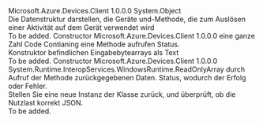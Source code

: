<Type Name="MethodResponse" FullName="Microsoft.Azure.Devices.Client.MethodResponse">
  <TypeSignature Language="C#" Value="public sealed class MethodResponse" />
  <TypeSignature Language="ILAsm" Value=".class public auto ansi sealed beforefieldinit MethodResponse extends System.Object" />
  <TypeSignature Language="DocId" Value="T:Microsoft.Azure.Devices.Client.MethodResponse" />
  <TypeSignature Language="VB.NET" Value="Public NotInheritable Class MethodResponse" />
  <TypeSignature Language="F#" Value="type MethodResponse = class" />
  <AssemblyInfo>
    <AssemblyName>Microsoft.Azure.Devices.Client</AssemblyName>
    <AssemblyVersion>1.0.0.0</AssemblyVersion>
  </AssemblyInfo>
  <Base>
    <BaseTypeName>System.Object</BaseTypeName>
  </Base>
  <Interfaces />
  <Docs>
    <summary>
            Die Datenstruktur darstellen, die Geräte und-Methode, die zum Auslösen einer Aktivität auf dem Gerät verwendet wird
            </summary>
    <remarks>To be added.</remarks>
  </Docs>
  <Members>
    <Member MemberName=".ctor">
      <MemberSignature Language="C#" Value="public MethodResponse (int status);" />
      <MemberSignature Language="ILAsm" Value=".method public hidebysig specialname rtspecialname instance void .ctor(int32 status) cil managed" />
      <MemberSignature Language="DocId" Value="M:Microsoft.Azure.Devices.Client.MethodResponse.#ctor(System.Int32)" />
      <MemberSignature Language="VB.NET" Value="Public Sub New (status As Integer)" />
      <MemberSignature Language="F#" Value="new Microsoft.Azure.Devices.Client.MethodResponse : int -&gt; Microsoft.Azure.Devices.Client.MethodResponse" Usage="new Microsoft.Azure.Devices.Client.MethodResponse status" />
      <MemberType>Constructor</MemberType>
      <AssemblyInfo>
        <AssemblyName>Microsoft.Azure.Devices.Client</AssemblyName>
        <AssemblyVersion>1.0.0.0</AssemblyVersion>
      </AssemblyInfo>
      <Parameters>
        <Parameter Name="status" Type="System.Int32" />
      </Parameters>
      <Docs>
        <param name="status">eine ganze Zahl Code Contianing eine Methode aufrufen Status.</param>
        <summary>
            Konstruktor befindlichen Eingabebytearrays als Text
            </summary>
        <remarks>To be added.</remarks>
      </Docs>
    </Member>
    <Member MemberName=".ctor">
      <MemberSignature Language="C#" Value="public MethodResponse (byte[] result, int status);" />
      <MemberSignature Language="ILAsm" Value=".method public hidebysig specialname rtspecialname instance void .ctor(unsigned int8[] result, int32 status) cil managed" />
      <MemberSignature Language="DocId" Value="M:Microsoft.Azure.Devices.Client.MethodResponse.#ctor(System.Byte[],System.Int32)" />
      <MemberSignature Language="VB.NET" Value="Public Sub New (result As Byte(), status As Integer)" />
      <MemberSignature Language="F#" Value="new Microsoft.Azure.Devices.Client.MethodResponse : byte[] * int -&gt; Microsoft.Azure.Devices.Client.MethodResponse" Usage="new Microsoft.Azure.Devices.Client.MethodResponse (result, status)" />
      <MemberType>Constructor</MemberType>
      <AssemblyInfo>
        <AssemblyName>Microsoft.Azure.Devices.Client</AssemblyName>
        <AssemblyVersion>1.0.0.0</AssemblyVersion>
      </AssemblyInfo>
      <Parameters>
        <Parameter Name="result" Type="System.Byte[]">
          <Attributes>
            <Attribute>
              <AttributeName>System.Runtime.InteropServices.WindowsRuntime.ReadOnlyArray</AttributeName>
            </Attribute>
          </Attributes>
        </Parameter>
        <Parameter Name="status" Type="System.Int32" />
      </Parameters>
      <Docs>
        <param name="result">durch Aufruf der Methode zurückgegebenen Daten.</param>
        <param name="status">Status, wodurch der Erfolg oder Fehler.</param>
        <summary>
            Stellen Sie eine neue Instanz der Klasse zurück, und überprüft, ob die Nutzlast korrekt JSON.
            </summary>
        <returns />
        <remarks>To be added.</remarks>
      </Docs>
    </Member>
  </Members>
</Type>